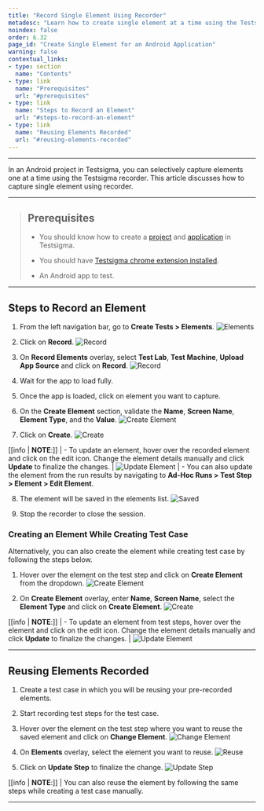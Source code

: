 ```yaml
---
title: "Record Single Element Using Recorder"
metadesc: "Learn how to create single element at a time using the Testsigma test recorder for an android project in Testsigma application."
noindex: false
order: 6.32
page_id: "Create Single Element for an Android Application"
warning: false
contextual_links:
- type: section
  name: "Contents"
- type: link
  name: "Prerequisites"
  url: "#prerequisites"
- type: link
  name: "Steps to Record an Element"
  url: "#steps-to-record-an-element"
- type: link
  name: "Reusing Elements Recorded"
  url: "#reusing-elements-recorded"
---
```



---


In an Android project in Testsigma, you can selectively capture elements one at a time using the Testsigma recorder. This article discusses how to capture single element using recorder. 


---

> ## **Prerequisites**
>
> - You should know how to create a [project](https://testsigma.com/docs/projects/overview/) and [application](https://testsigma.com/docs/projects/applications/) in Testsigma.
>
> - You should have [Testsigma chrome extension installed](https://testsigma.com/docs/test-step-recorder/install-chrome-extension/). 
>
> - An Android app to test.

---

## **Steps to Record an Element**

1. From the left navigation bar, go to **Create Tests > Elements**.
![Elements](https://s3.amazonaws.com/static-docs.testsigma.com/new_images/projects/applications/reandnavelm.png)


2. Click on **Record**.
![Record](https://s3.amazonaws.com/static-docs.testsigma.com/new_images/projects/applications/andelmcorec.png)


3. On **Record Elements** overlay, select **Test Lab**, **Test Machine**, **Upload App Source** and click on **Record**.
![Record](https://s3.amazonaws.com/static-docs.testsigma.com/new_images/projects/applications/andelmreovdtls.png)


4. Wait for the app to load fully.


5. Once the app is loaded, click on element you want to capture. 


6. On the **Create Element** section, validate the **Name**, **Screen Name**, **Element Type**, and the **Value**. 
![Create Element](https://s3.amazonaws.com/static-docs.testsigma.com/new_images/projects/applications/andelmcelm.png)


7. Click on **Create**.
![Create](https://s3.amazonaws.com/static-docs.testsigma.com/new_images/projects/applications/andelmcocelm.png)

[[info | **NOTE**:]]
| - To update an element, hover over the recorded element and click on the edit icon. Change the element details manually and click **Update** to finalize the changes.
|   ![Update Element](https://s3.amazonaws.com/static-docs.testsigma.com/new_images/projects/applications/andelmufelmsrn.png)
| - You can also update the element from the run results by navigating to **Ad-Hoc Runs > Test Step > Element > Edit Element**.

8. The element will be saved in the elements list. 
![Saved](https://s3.amazonaws.com/static-docs.testsigma.com/new_images/projects/applications/andelmlist.png)

9. Stop the recorder to close the session.

### **Creating an Element While Creating Test Case**

Alternatively, you can also create the element while creating test case by following the steps below. 

1. Hover over the element on the test step and click on **Create Element** from the dropdown.
![Create Element](https://s3.amazonaws.com/static-docs.testsigma.com/new_images/projects/applications/anelmcsttsc.png)

2. On **Create Element** overlay, enter **Name**, **Screen Name**, select the **Element Type** and click on **Create Element**.
![Create](https://s3.amazonaws.com/static-docs.testsigma.com/new_images/projects/applications/andelmcstcocelm.png)

[[info | **NOTE**:]]
| - To update an element from test steps, hover over the element and click on the edit icon. Change the element details manually and click **Update** to finalize the changes.
|   ![Update Element](https://s3.amazonaws.com/static-docs.testsigma.com/new_images/projects/applications/andelmuelm.png)

---


## **Reusing Elements Recorded**

1. Create a test case in which you will be reusing your pre-recorded elements.

2. Start recording test steps for the test case.

3. Hover over the element on the test step where you want to reuse the saved element and click on **Change Element**.
![Change Element](https://s3.amazonaws.com/static-docs.testsigma.com/new_images/projects/applications/andelmruelm.png)

4. On **Elements** overlay, select the element you want to reuse. 
![Reuse](https://s3.amazonaws.com/static-docs.testsigma.com/new_images/projects/applications/ruelmsfrmovrlay.png)

5. Click on **Update Step** to finalize the change. 
![Update Step](https://s3.amazonaws.com/static-docs.testsigma.com/new_images/projects/applications/andelmupts.png)

[[info | **NOTE**:]]
| You can also reuse the element by following the same steps while creating a test case manually.

---
